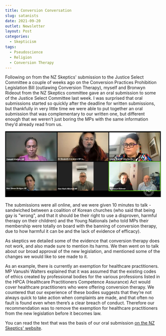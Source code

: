 ```yaml
---
title: Conversion Conversation
slug: satanists
date: 2021-09-20
outlet: Newsletter
layout: Post
categories:
  - Skepticism
tags:
  - Pseudoscience
  - Religion
  - Conversion Therapy
---
```


Following on from the NZ Skeptics' submission to the Justice Select Committee a couple of weeks ago on the Conversion Practices Prohibition Legislation Bill (outlawing Conversion Therapy), myself and Bronwyn Rideout from the NZ Skeptics committee gave an oral submission to some of the Justice Select Committee last week. I was surprised that oral submissions started so quickly after the deadline for written submissions, but thankfully in very little time we were able to put together an oral submission that was complementary to our written one, but different enough that we weren’t just boring the MPs with the same information they’d already read from us.

<!-- more -->

![Talking to MPs](./Submission.jpg)

The submissions were all online, and we were given 10 minutes to talk - sandwiched between a coalition of Korean churches (who said that being gay is "wrong", and that it should be their right to use a disproven, harmful therapy on their children) and the Young Nationals (who told MPs their membership were totally on board with the banning of conversion therapy, due to how harmful it can be and the lack of evidence of efficacy).

As skeptics we detailed some of the evidence that conversion therapy does not work, and also made sure to mention its harms. We then went on to talk about our broad approval of the new legislation, and mentioned some of the changes we would like to see made to it.

As an example, there is currently an exemption for healthcare practitioners. MP Vanushi Walters explained that it was assumed that the existing codes of ethics created by professional bodies for the various professions listed in the HPCA (Healthcare Practitioners Competence Assurance) Act would cover healthcare practitioners who were offering conversion therapy. We countered that our experience of these bodies suggests that they’re not always quick to take action when complaints are made, and that often no fault is found even when there’s a clear breach of conduct. Therefore our recommendation was to remove the exemption for healthcare practitioners from the new legislation before it becomes law.

You can read the text that was the basis of our oral submission [on the NZ Skeptics' website](https://skeptics.nz/submissions/conversion-oral).
